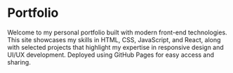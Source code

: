 # Portfolio
Welcome to my personal portfolio built with modern front-end technologies. This site showcases my skills in HTML, CSS, JavaScript, and React, along with selected projects that highlight my expertise in responsive design and UI/UX development. Deployed using GitHub Pages for easy access and sharing.

